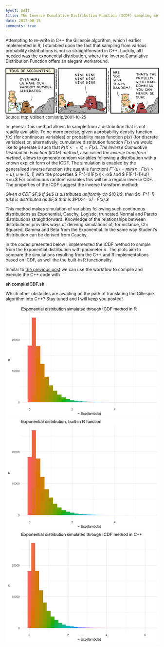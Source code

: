```yaml
---
ayout: post
title: The Inverse Cumulative Distribution Function (ICDF) sampling method implemented in C++ and R.
date: 2017-08-15
comments: true
---
```


Attempting to re-write in C++ the Gillespie algorithm, which I earlier implemented in R, I stumbled upon the fact that sampling from 
various probability distributions is not so straightforward in C++. Luckily, all I needed was the exponential distribution,
where the Inverse Cumulative Distribution Function offers an elegant workaround.

<img src="/images/Dilbert.png">
<font size="-1">Source: http://dilbert.com/strip/2001-10-25</font>

In general, this method allows to sample from a distribution that is not readily available. To be more precise, given a probability 
density function $f(x)$ (for continuous variables) or probability mass function $p(x)$ (for discrete variables) or, alternatively, 
cumulative distribution function $F(x)$ we would like to generate $x$ such that $P(X<= x) =F(x).$ <em>The Inverse Cumulative Distribution 
Function (ICDF) method</em>, also called <em>the inverse transform method</em>, allows to generate random variables following a 
distribution with a known explicit form of the ICDF. The simulation is enabled by the generalised inverse function (the quantile function) 
$F^{-}(u)=min\{x: F(x) >= u\}, u \in [0,1]$ with the properties $ F^{-1}(F(x))<=x$ and  $ F(F^{-1}(u))<=u.$ For continuous
random variables this will be a regular inverse CDF. The properties of the ICDF suggest the inverse transform method:

<em>
Given a CDF $F,$ if  $u$ is distributed uniformly on $(0,1)$, then $x=F^{-1}(u)$ is distributed as $F,$ that is  $P(X<= x) =F(x).$
</em>

<p>This method makes simulation of variables following such continuous distributions as Exponential, Cauchy, Logistic, truncated Normal 
and Pareto distributions straightforward. Knowledge of the relationships between distributions provides ways of deriving simulations of, 
for instance, Chi Squared, Gamma and Beta from the Exponential. In the same way Student’s distribution can be derived from Cauchy.</p>

In the codes presented below I implemented the ICDF method to sample from the Exponential distribution with parameter $\lambda$. The plots
aim to compare the simulations resulting from the C++ and R implementations based on ICDF, as well the the built-in R functionality.

Similar to <a href="https://elizavetasemenova.github.io/blog/2017/08/08/C++-easily-compiled-in-command-line">the previous post</a> we can 
use the workflow to compile and execute the C++ code with

<b>sh compileICDF.sh</b>

Which other obstacles are awaiting on the path of translating the Gillespie algorithm into C++? Stay tuned and I will keep you posted!

<script src="https://gist.github.com/elizavetasemenova/37209f64e57e9bc8260d3321a9831050.js"></script>

<img src="/images/ICDF1.png">
<img src="/images/ICDF2.png">
<img src="/images/ICDF3.png">
